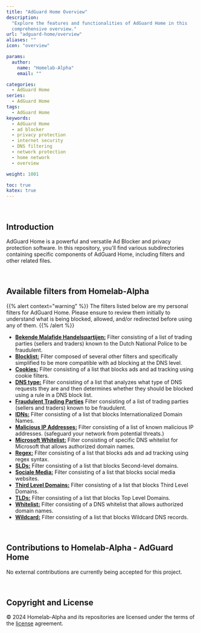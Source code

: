 ```yaml
---
title: "AdGuard Home Overview"
description:
  "Explore the features and functionalities of AdGuard Home in this
  comprehensive overview."
url: "adguard-home/overview"
aliases: ""
icon: "overview"

params:
  author:
    name: "Homelab-Alpha"
    email: ""

categories:
  - AdGuard Home
series:
  - AdGuard Home
tags:
  - AdGuard Home
keywords:
  - AdGuard Home
  - ad blocker
  - privacy protection
  - internet security
  - DNS filtering
  - network protection
  - home network
  - overview

weight: 1001

toc: true
katex: true
---
```


<br />

## Introduction

AdGuard Home is a powerful and versatile Ad Blocker and privacy protection
software. In this repository, you'll find various subdirectories containing
specific components of AdGuard Home, including filters and other related files.

<br />

## Available filters from Homelab-Alpha

{{% alert context="warning" %}} The filters listed below are my personal filters
for AdGuard Home. Please ensure to review them initially to understand what is
being blocked, allowed, and/or redirected before using any of them.
{{% /alert %}}

- [**Bekende Malafide Handelspartijen:**] Filter consisting of a list of trading
  parties (sellers and traders) known to the Dutch National Police to be
  fraudulent.
- [**Blocklist:**] Filter composed of several other filters and specifically
  simplified to be more compatible with ad blocking at the DNS level.
- [**Cookies:**] Filter consisting of a list that blocks ads and ad tracking
  using cookie filters.
- [**DNS type:**] Filter consisting of a list that analyzes what type of DNS
  requests they are and then determines whether they should be blocked using a
  rule in a DNS block list.
- [**Fraudulent Trading Parties**] Filter consisting of a list of trading
  parties (sellers and traders) known to be fraudulent.
- [**IDNs:**] Filter consisting of a list that blocks Internationalized Domain
  Names.
- [**Malicious IP Addresses:**] Filter consisting of a list of known malicious
  IP addresses. (safeguard your network from potential threats.)
- [**Microsoft Whitelist:**] Filter consisting of specific DNS whitelist for
  Microsoft that allows authorized domain names.
- [**Regex:**] Filter consisting of a list that blocks ads and ad tracking using
  regex syntax.
- [**SLDs:**] Filter consisting of a list that blocks Second-level domains.
- [**Sociale Media:**] Filter consisting of a list that blocks social media
  websites.
- [**Third Level Domains:**] Filter consisting of a list that blocks Third Level
  Domains.
- [**TLDs:**] Filter consisting of a list that blocks Top Level Domains.
- [**Whitelist:**] Filter consisting of a DNS whitelist that allows authorized
  domain names.
- [**Wildcard:**] Filter consisting of a list that blocks Wildcard DNS records.

<br />

## Contributions to Homelab-Alpha - AdGuard Home

No external contributions are currently being accepted for this project.

<br />

## Copyright and License

&copy; 2024 Homelab-Alpha and its repositories are licensed under the terms of
the [license] agreement.

[license]: docs/../../help/license.md
[**Bekende Malafide Handelspartijen:**]:
  https://raw.githubusercontent.com/homelab-alpha/adguard-home/main/filters/bekende_malafide_handelspartijen.txt
[**Blocklist:**]:
  https://raw.githubusercontent.com/homelab-alpha/adguard-home/main/filters/blocklist.txt
[**Cookies:**]:
  https://raw.githubusercontent.com/homelab-alpha/adguard-home/main/filters/cookies.txt
[**DNS type:**]:
  https://raw.githubusercontent.com/homelab-alpha/adguard-home/main/filters/dns_type.txt
[**Fraudulent Trading Parties**]:
  https://raw.githubusercontent.com/homelab-alpha/adguard-home/main/filters/fraudulent_trading_parties.txt
[**IDNs:**]:
  https://raw.githubusercontent.com/homelab-alpha/adguard-home/main/filters/idns.txt
[**Malicious IP Addresses:**]:
  https://raw.githubusercontent.com/homelab-alpha/adguard-home/main/filters/malicious_ip_addresses.txt
[**Microsoft Whitelist:**]:
  https://raw.githubusercontent.com/homelab-alpha/adguard-home/main/filters/microsoft_whitelist.txt
[**Regex:**]:
  https://raw.githubusercontent.com/homelab-alpha/adguard-home/main/filters/regex.txt
[**SLDs:**]:
  https://raw.githubusercontent.com/homelab-alpha/adguard-home/main/filters/slds.txt
[**Sociale Media:**]:
  https://raw.githubusercontent.com/homelab-alpha/adguard-home/main/filters/sociale_media.txt
[**Third Level Domains:**]:
  https://raw.githubusercontent.com/homelab-alpha/adguard-home/main/filters/third_level_domains.txt
[**TLDs:**]:
  https://raw.githubusercontent.com/homelab-alpha/adguard-home/main/filters/tlds.txt
[**Whitelist:**]:
  https://raw.githubusercontent.com/homelab-alpha/adguard-home/main/filters/whitelist.txt
[**Wildcard:**]:
  https://raw.githubusercontent.com/homelab-alpha/adguard-home/main/filters/wildcard.txt
